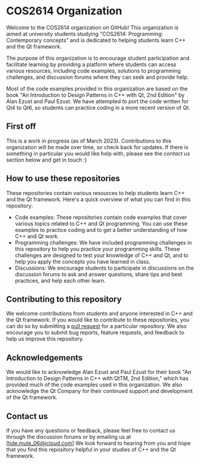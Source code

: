# COS2614 Organization

Welcome to the COS2614 organization on GitHub! This organization is aimed at university students studying "COS2614: Programming: Contemporary concepts" and is dedicated to helping students learn C++ and the Qt framework.

The purpose of this organization is to encourage student participation and facilitate learning by providing a platform where students can access various resources, including code examples, solutions to programming challenges, and discussion forums where they can seek and provide help. 

Most of the code examples provided in this organization are based on the book "An Introduction to Design Patterns in C++ with Qt, 2nd Edition" by Alan Ezust and Paul Ezust. We have attempted to port the code written for Qt4 to Qt6, so students can practice coding in a more recent version of Qt.

## First off
This is a work in progress (as of March 2023). Contributions to this organization will be made over time, so check back for updates.
If there is something in particular you would like help with, please see the *contact us* section below and get in touch :)

## How to use these repositories

These repositories contain various resources to help students learn C++ and the Qt framework. Here's a quick overview of what you can find in this repository:

- Code examples: These repositories contain code examples that cover various topics related to C++ and Qt programming. You can use these examples to practice coding and to get a better understanding of how C++ and Qt work.
- Programming challenges: We have included programming challenges in this repository to help you practice your programming skills. These challenges are designed to test your knowledge of C++ and Qt, and to help you apply the concepts you have learned in class.
- Discussions: We encourage students to participate in discussions on the discussion forums to ask and answer questions, share tips and best practices, and help each other learn.

## Contributing to this repository

We welcome contributions from students and anyone interested in C++ and the Qt framework. If you would like to contribute to these repositories, you can do so by submitting a [pull request](https://docs.github.com/en/pull-requests/collaborating-with-pull-requests/proposing-changes-to-your-work-with-pull-requests/creating-a-pull-request) for a particular repository. We also encourage you to submit bug reports, feature requests, and feedback to help us improve this repository.

## Acknowledgements

We would like to acknowledge Alan Ezust and Paul Ezust for their book "An Introduction to Design Patterns in C++ with QtTM, 2nd Edition," which has provided much of the code examples used in this organization. We also acknowledge the Qt Company for their continued support and development of the Qt framework.

## Contact us

If you have any questions or feedback, please feel free to contact us through the discussion forums or by emailing us at [tide.mute_06@icloud.com] We look forward to hearing from you and hope that you find this repository helpful in your studies of C++ and the Qt framework.
